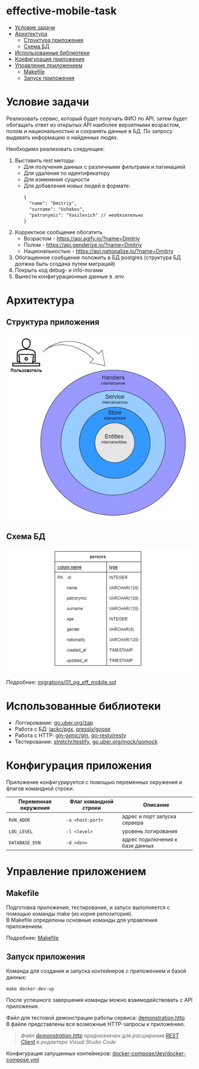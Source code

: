 # effective-mobile-task
- [Условие задачи](#task)
- [Архитектура](#arch)
  - [Структура приложения](#arch-struct)
  - [Схема БД](#arch-db)
- [Использованные библиотеки](#libs)
- [Конфигурация приложения](#config)
- [Управление приложением](#management)
  - [Makefile](#management-makefile)
  - [Запуск приложения](#management-containers)
# Условие задачи <a name="task"/>
Реализовать сервис, который будет получать ФИО по API, затем будет обогащать ответ из открытых API наиболее вероятными возрастом, полом и национальностью и сохранять данные в
БД. По запросу выдавать информацию о найденных людях.  
  
Необходимо реализовать следующее:
1. Выставить rest методы:
    - Для получения данных с различными фильтрами и пагинацией
    - Для удаления по идентификатору
    - Для изменения сущности
    - Для добавления новых людей в формате:
      ```
      {
        "name": "Dmitriy",
        "surname": "Ushakov",
        "patronymic": "Vasilevich" // необязательно
      }
      ```
2. Корректное сообщение обогатить
    - Возрастом - https://api.agify.io/?name=Dmitriy
    - Полом - https://api.genderize.io/?name=Dmitriy
    - Национальностью - https://api.nationalize.io/?name=Dmitriy
3. Обогащенное сообщение положить в БД postgres (структура БД должна быть создана
путем миграций)
4. Покрыть код debug- и info-логами
5. Вынести конфигурационные данные в .env

# Архитектура <a name="arch"/>

## Структура приложения <a name="arch-struct"/>
![Структура приложения](docs/arch-structure.png)

## Схема БД <a name="arch-db"/>
![Схема БД](docs/arch-db.png)

Подробнее: [migrations/01_pg_eff_mobile.sql](migrations/01_pg_eff_mobile.sql)

# Использованные библиотеки <a name="libs"/>
- Логгирование: [go.uber.org/zap](https://github.com/uber-go/zap)
- Работа с БД: [jackc/pgx](https://github.com/jackc/pgx), [pressly/goose](https://github.com/pressly/goose)
- Работа с HTTP: [gin-gonic/gin](https://github.com/gin-gonic/gin), [go-resty/resty](https://github.com/go-resty/resty)
- Тестирование: [stretchr/testify](https://github.com/stretchr/testify), [go.uber.org/mock/gomock](https://github.com/uber-go/mock)

# Конфигурация приложения <a name="config"/>

Приложение конфигурируется с помощью переменных окружения и флагов командной строки.

| Переменная окружения           | Флаг командной строки | Описание                                      |
|--------------------------------|-----------------------|-----------------------------------------------|
| `RUN_ADDR`                     | `-a <host:port>`      | адрес и порт запуска сервера                  |
| `LOG_LEVEL`                    | `-l <level>`          | уровень логирования                           |
| `DATABASE_DSN`                 | `-d <dsn>`            | адрес подключения к базе данных               |

# Управление приложением <a name="management">
## Makefile <a name="management-makefile">
Подготовка приложения, тестирование, и запуск выполняется с помощью команды make (из корня репозитория).  
В Makefile определены основные команды для управления приложением. 
  
Подробнее: [Makefile](Makefile)  
  
## Запуск приложения <a name="management-containers">    
Команда для создания и запуска контейнеров с приложением и базой данных:  
```
make docker-dev-up
```      
После успешного завершения команды можно взаимодействовать с API приложения.  

Файл для тестовой демонстрации работы сервиса: [demonstration.http](demonstration.http)  
В файле представлены все возможные HTTP-запросы к приложению.  
> *Файл [demonstration.http](demonstration.http) предназначен для расширения* [*REST Client*](https://marketplace.visualstudio.com/items?itemName=humao.rest-client) *в редакторе Visual Studio Code*  
    

Конфигурация запущенных контейнеров: [docker-compose/dev/docker-compose.yml](docker-compose/dev/docker-compose.yml)
   
